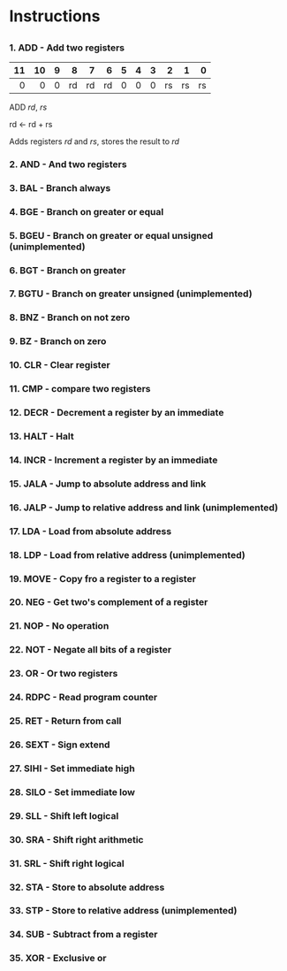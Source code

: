 # Instructions

## 

### 1.  ADD - Add two registers

|11|10| 9| 8| 7| 6| 5| 4| 3| 2| 1| 0|
|-:|-:|-:|-:|-:|-:|-:|-:|-:|-:|-:|-:|
| 0| 0| 0|rd|rd|rd| 0| 0| 0|rs|rs|rs|

ADD *rd*, *rs*

rd <- rd + rs

Adds registers *rd* and *rs*, stores the result to *rd*

### 2.  AND - And two registers
### 3.  BAL - Branch always
### 4.  BGE - Branch on greater or equal
### 5.  BGEU - Branch on greater or equal unsigned (unimplemented)
### 6.  BGT - Branch on greater
### 7.  BGTU - Branch on greater unsigned (unimplemented)
### 8.  BNZ - Branch on not zero
### 9.  BZ - Branch on zero
### 10. CLR - Clear register
### 11. CMP - compare two registers
### 12. DECR - Decrement a register by an immediate
### 13. HALT - Halt
### 14. INCR - Increment a register by an immediate
### 15. JALA - Jump to absolute address and link
### 16. JALP - Jump to relative address and link (unimplemented)
### 17. LDA - Load from absolute address
### 18. LDP - Load from relative address (unimplemented)
### 19. MOVE - Copy fro a register to a register
### 20. NEG - Get two's complement of a register
### 21. NOP - No operation
### 22. NOT - Negate all bits of a register
### 23. OR - Or two registers
### 24. RDPC - Read program counter
### 25. RET - Return from call
### 26. SEXT - Sign extend
### 27. SIHI - Set immediate high
### 28. SILO - Set immediate low 
### 29. SLL - Shift left logical
### 30. SRA - Shift right arithmetic
### 31. SRL - Shift right logical
### 32. STA - Store to absolute address
### 33. STP - Store to relative address (unimplemented)
### 34. SUB - Subtract from a register
### 35. XOR - Exclusive or
